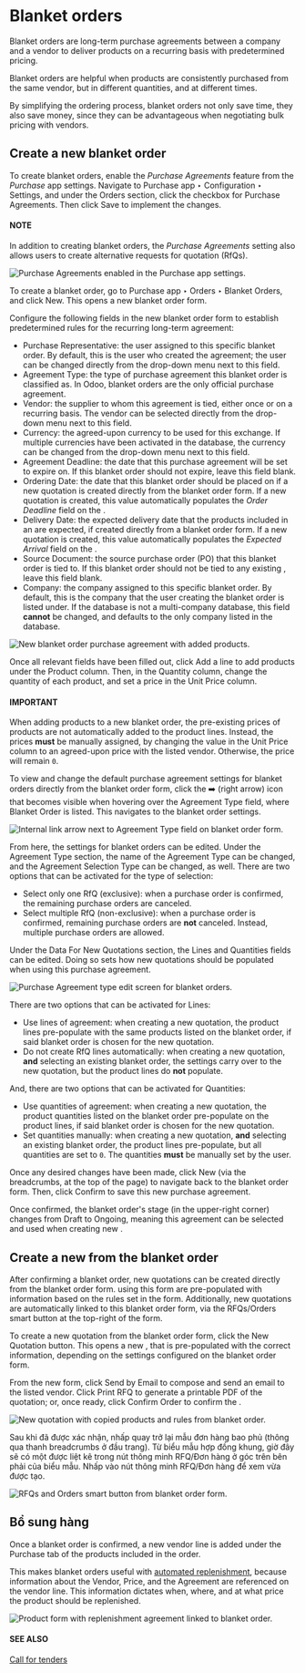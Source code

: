 # Blanket orders

Blanket orders are long-term purchase agreements between a company and a vendor to deliver products
on a recurring basis with predetermined pricing.

Blanket orders are helpful when products are consistently purchased from the same vendor, but in
different quantities, and at different times.

By simplifying the ordering process, blanket orders not only save time, they also save money, since
they can be advantageous when negotiating bulk pricing with vendors.

## Create a new blanket order

To create blanket orders, enable the *Purchase Agreements* feature from the *Purchase* app settings.
Navigate to Purchase app ‣ Configuration ‣ Settings, and under the
Orders section, click the checkbox for Purchase Agreements. Then click
Save to implement the changes.

#### NOTE
In addition to creating blanket orders, the *Purchase Agreements* setting also allows users to
create alternative requests for quotation (RfQs).

![Purchase Agreements enabled in the Purchase app settings.](applications/inventory_and_mrp/purchase/manage_deals/blanket_orders/blanket-orders-enabled-setting.png)

To create a blanket order, go to Purchase app ‣ Orders ‣ Blanket Orders, and
click New. This opens a new blanket order form.

Configure the following fields in the new blanket order form to establish predetermined rules for
the recurring long-term agreement:

- Purchase Representative: the user assigned to this specific blanket order. By default,
  this is the user who created the agreement; the user can be changed directly from the drop-down
  menu next to this field.
- Agreement Type: the type of purchase agreement this blanket order is classified as. In
  Odoo, blanket orders are the only official purchase agreement.
- Vendor: the supplier to whom this agreement is tied, either once or on a recurring
  basis. The vendor can be selected directly from the drop-down menu next to this field.
- Currency: the agreed-upon currency to be used for this exchange. If multiple
  currencies have been activated in the database, the currency can be changed from the drop-down
  menu next to this field.
- Agreement Deadline: the date that this purchase agreement will be set to expire on. If
  this blanket order should not expire, leave this field blank.
- Ordering Date: the date that this blanket order should be placed on if a new quotation
  is created directly from the blanket order form. If a new quotation is created, this value
  automatically populates the *Order Deadline* field on the .
- Delivery Date: the expected delivery date that the products included in an  are
  expected, if created directly from a blanket order form. If a new quotation is created, this value
  automatically populates the *Expected Arrival* field on the .
- Source Document: the source purchase order (PO) that this blanket order is tied to. If
  this blanket order should not be tied to any existing , leave this field blank.
- Company: the company assigned to this specific blanket order. By default, this is the
  company that the user creating the blanket order is listed under. If the database is not a
  multi-company database, this field **cannot** be changed, and defaults to the only company listed
  in the database.

![New blanket order purchase agreement with added products.](applications/inventory_and_mrp/purchase/manage_deals/blanket_orders/blanket-orders-new-agreement.png)

Once all relevant fields have been filled out, click Add a line to add products under
the Product column. Then, in the Quantity column, change the quantity of
each product, and set a price in the Unit Price column.

#### IMPORTANT
When adding products to a new blanket order, the pre-existing prices of products are not
automatically added to the product lines. Instead, the prices **must** be manually assigned, by
changing the value in the Unit Price column to an agreed-upon price with the listed
vendor. Otherwise, the price will remain `0`.

To view and change the default purchase agreement settings for blanket orders directly from the
blanket order form, click the ➡️ (right arrow) icon that becomes visible when hovering
over the Agreement Type field, where Blanket Order is listed. This navigates
to the blanket order settings.

![Internal link arrow next to Agreement Type field on blanket order form.](applications/inventory_and_mrp/purchase/manage_deals/blanket_orders/blanket-orders-internal-link-arrow.png)

From here, the settings for blanket orders can be edited. Under the Agreement Type
section, the name of the Agreement Type can be changed, and the Agreement
Selection Type can be changed, as well. There are two options that can be activated for the type of
selection:

- Select only one RfQ (exclusive): when a purchase order is confirmed, the remaining
  purchase orders are canceled.
- Select multiple RfQ (non-exclusive): when a purchase order is confirmed, remaining
  purchase orders are **not** canceled. Instead, multiple purchase orders are allowed.

Under the Data For New Quotations section, the Lines and
Quantities fields can be edited. Doing so sets how new quotations should be populated
when using this purchase agreement.

![Purchase Agreement type edit screen for blanket orders.](applications/inventory_and_mrp/purchase/manage_deals/blanket_orders/blanket-orders-edit-agreement-type.png)

There are two options that can be activated for Lines:

- Use lines of agreement: when creating a new quotation, the product lines pre-populate
  with the same products listed on the blanket order, if said blanket order is chosen for the new
  quotation.
- Do not create RfQ lines automatically: when creating a new quotation, **and**
  selecting an existing blanket order, the settings carry over to the new quotation, but the product
  lines do **not** populate.

And, there are two options that can be activated for Quantities:

- Use quantities of agreement: when creating a new quotation, the product quantities
  listed on the blanket order pre-populate on the product lines, if said blanket order is chosen for
  the new quotation.
- Set quantities manually: when creating a new quotation, **and** selecting an existing
  blanket order, the product lines pre-populate, but all quantities are set to `0`. The quantities
  **must** be manually set by the user.

Once any desired changes have been made, click New (via the breadcrumbs, at the top of
the page) to navigate back to the blanket order form. Then, click Confirm to save this
new purchase agreement.

Once confirmed, the blanket order's stage (in the upper-right corner) changes from Draft
to Ongoing, meaning this agreement can be selected and used when creating new .

## Create a new  from the blanket order

After confirming a blanket order, new quotations can be created directly from the blanket order
form.  using this form are pre-populated with information based on the rules set in the form.
Additionally, new quotations are automatically linked to this blanket order form, via the
RFQs/Orders smart button at the top-right of the form.

To create a new quotation from the blanket order form, click the New Quotation button.
This opens a new , that is pre-populated with the correct information, depending on the
settings configured on the blanket order form.

From the new  form, click Send by Email to compose and send an email to the listed
vendor. Click Print RFQ to generate a printable PDF of the quotation; or, once ready,
click Confirm Order to confirm the .

![New quotation with copied products and rules from blanket order.](applications/inventory_and_mrp/purchase/manage_deals/blanket_orders/blanket-orders-new-quotation.png)

Sau khi  đã được xác nhận, nhấp quay trở lại mẫu đơn hàng bao phủ (thông qua thanh breadcrumbs ở đầu trang). Từ biểu mẫu hợp đồng khung, giờ đây sẽ có một  được liệt kê trong nút thông minh RFQ/Đơn hàng ở góc trên bên phải của biểu mẫu. Nhấp vào nút thông minh RFQ/Đơn hàng để xem  vừa được tạo.

![RFQs and Orders smart button from blanket order form.](applications/inventory_and_mrp/purchase/manage_deals/blanket_orders/blanket-orders-rfq-smart-button.png)

## Bổ sung hàng

Once a blanket order is confirmed, a new vendor line is added under the Purchase tab of
the products included in the order.

This makes blanket orders useful with [automated replenishment](../products/reordering.md), because information about the Vendor,
Price, and the Agreement are referenced on the vendor line. This information
dictates when, where, and at what price the product should be replenished.

![Product form with replenishment agreement linked to blanket order.](applications/inventory_and_mrp/purchase/manage_deals/blanket_orders/blanket-orders-product-form.png)

#### SEE ALSO
[Call for tenders](calls_for_tenders.md)
